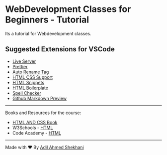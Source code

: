 # WebDevelopment Classes for Beginners - Tutorial

Its a tutorial for Webdevelopment classes.

## Suggested Extensions for VSCode

- [Live Server](https://marketplace.visualstudio.com/items?itemName=ritwickdey.LiveServer)
- [Prettier](https://marketplace.visualstudio.com/items?itemName=esbenp.prettier-vscode)
- [Auto Rename Tag](https://marketplace.visualstudio.com/items?itemName=formulahendry.auto-rename-tag)
- [HTML CSS Support](https://marketplace.visualstudio.com/items?itemName=ecmel.vscode-html-css)
- [HTML Snippets](https://marketplace.visualstudio.com/items?itemName=abusaidm.html-snippets)
- [HTML Boilerplate](https://marketplace.visualstudio.com/items?itemName=sidthesloth.html5-boilerplate)
- [Spell Checker](https://marketplace.visualstudio.com/items?itemName=streetsidesoftware.code-spell-checker)
- [Github Markdown Preview](https://marketplace.visualstudio.com/items?itemName=bierner.github-markdown-preview)

---

Books and Resources for the course:

- [HTML AND CSS Book](https://github.com/AdilAhmedShekhani/BanoQabil-2.0/blob/main/HTML%20AND%20CSS%20BOOK.pdf)
- W3Schools - [HTML](https://www.w3schools.com/html/)
- Code Academy - [HTML](https://www.codecademy.com/learn/learn-html)

---

Made with ❤️ By [Adil Ahmed Shekhani](https://www.linkedin.com/in/adilahmedshekhani/)
